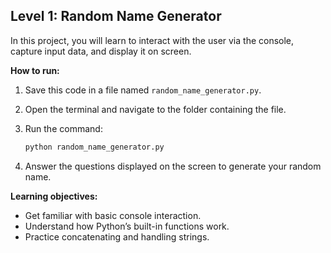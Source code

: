 ## Level 1: Random Name Generator

In this project, you will learn to interact with the user via the console, capture input data, and display it on screen.

**How to run:**

1. Save this code in a file named `random_name_generator.py`.
2. Open the terminal and navigate to the folder containing the file.
3. Run the command:

   ```bash
   python random_name_generator.py
   ```

4. Answer the questions displayed on the screen to generate your random name.

**Learning objectives:**

- Get familiar with basic console interaction.
- Understand how Python’s built-in functions work.
- Practice concatenating and handling strings.
